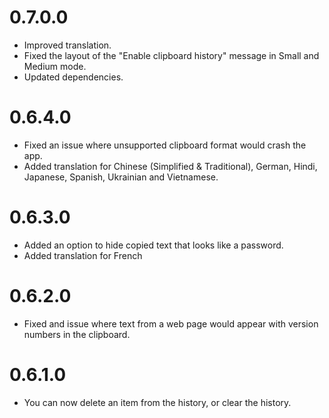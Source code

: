 # 0.7.0.0
- Improved translation.
- Fixed the layout of the "Enable clipboard history" message in Small and Medium mode.
- Updated dependencies.

# 0.6.4.0
- Fixed an issue where unsupported clipboard format would crash the app.
- Added translation for Chinese (Simplified & Traditional), German, Hindi, Japanese, Spanish, Ukrainian and Vietnamese.

# 0.6.3.0
- Added an option to hide copied text that looks like a password.
- Added translation for French

# 0.6.2.0
- Fixed and issue where text from a web page would appear with version numbers in the clipboard.

# 0.6.1.0
- You can now delete an item from the history, or clear the history.